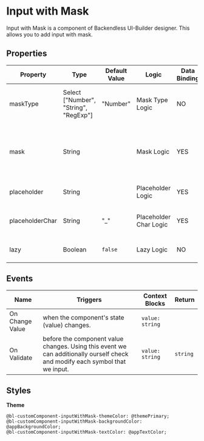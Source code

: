 # Input with Mask

Input with Mask is a component of Backendless UI-Builder designer. This allows you to add input with mask.

## Properties

| Property        | Type                                  | Default Value | Logic                  | Data Binding | UI Setting | Description                                                                                   |
| --------------- | ------------------------------------- | ------------- | ---------------------- | ------------ | ---------- | --------------------------------------------------------------------------------------------- |
| maskType        | Select ["Number", "String", "RegExp"] | "Number"      | Mask Type Logic        | NO           | YES        | Allows select type of mask(Number, String, RegExp).                                           |
| mask            | String                                |               | Mask Logic             | YES          | YES        | Allows to specify mask. 0 - any digit; a - any letter; * - any char. Or you can write RegExp. |
| placeholder     | String                                |               | Placeholder Logic      | YES          | YES        | Allows to specify placeholder.                                                                |
| placeholderChar | String                                | "_"           | Placeholder Char Logic | YES          | YES        | Allows to specify placeholder char.                                                           |
| lazy            | Boolean                               | `false`       | Lazy Logic             | NO           | YES        | Allows to specify lazy or not lazy.                                                           |

## Events

| Name            | Triggers                                                                                                                     | Context Blocks  | Return   |
| --------------- | ---------------------------------------------------------------------------------------------------------------------------- | --------------- | -------- |
| On Change Value | when the component's state (value) changes.                                                                                  | `value: string` |          |
| On Validate     | before the component value changes. Using this event we can additionally ourself check and modify each symbol that we input. | `value: string` | `string` |

## Styles

**Theme**
````
@bl-customComponent-inputWithMask-themeColor: @themePrimary;
@bl-customComponent-inputWithMask-backgroundColor: @appBackgroundColor;
@bl-customComponent-inputWithMask-textColor: @appTextColor;
````
